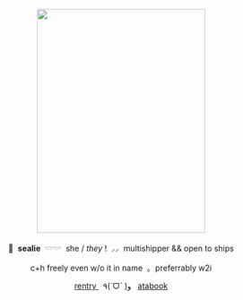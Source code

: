 <p align="center">
    <img src="https://file.garden/Z1OpYh3OMHUM4tMG/ter.png" width="300" height="400" />    
</p>

<p align="center">
    🦭 ‎ <b>sealie</b> ‎ 𓎟𓎟 ‎ she / <i>they</i> ! ‎ ⸝⸝ ‎ multishipper && open to ships
</p>
<p align="center">
    c+h freely even w/o it in name ‎ ｡ ‎ preferrably w2i
</p>
<p align="center">
<a align="center" href="https://rentry.co/ultimatec00k"> rentry </a> ‎ ‎ ٩(ˊᗜˋ )و ‎ ‎ <a align="center" href="https://destinationdespair.atabook.org/"> atabook </a>
</p>
